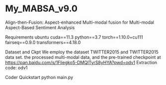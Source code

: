 # My_MABSA_v9.0
Align-then-Fusion: Aspect-enhanced Multi-modal fusion for Multi-modal Aspect-Based Sentiment Analysis

Requirements
ubuntu
cuda==11.3
python==3.7
torch==1.10.0+cu111
fairseq==0.9.0
transformers==4.18.0

Dataset and Ckpt
We employ the dataset TWITTER2015 and TWITTER2015 data set. the processed multi-modal data, and the pre-trained checkpoint at https://pan.baidu.com/s/1Fliegko5-DMQITyrS8yHYA?pwd=odv1 Extraction code: odv1

Coder Quickstart
python main.py

